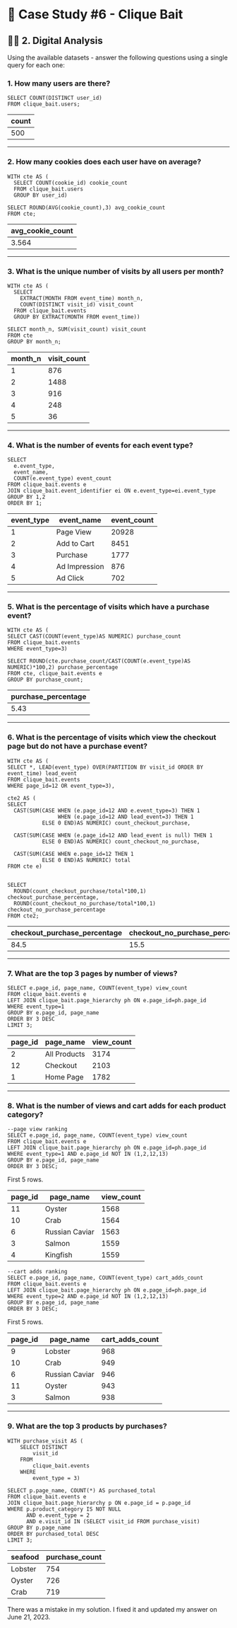 # 🎣 Case Study #6 - Clique Bait
## 👩‍💻 2. Digital Analysis

Using the available datasets - answer the following questions using a single query for each one:

### 1. How many users are there?

```TSQL
SELECT COUNT(DISTINCT user_id)
FROM clique_bait.users;
```

| count  | 
|------------|
| 500 |

---

### 2. How many cookies does each user have on average?

```TSQL
WITH cte AS (
  SELECT COUNT(cookie_id) cookie_count
  FROM clique_bait.users
  GROUP BY user_id)
  
SELECT ROUND(AVG(cookie_count),3) avg_cookie_count
FROM cte;
```

| avg_cookie_count  | 
|------------|
| 3.564 |

---

### 3. What is the unique number of visits by all users per month?

```TSQL
WITH cte AS (
  SELECT 
    EXTRACT(MONTH FROM event_time) month_n,
    COUNT(DISTINCT visit_id) visit_count
  FROM clique_bait.events
  GROUP BY EXTRACT(MONTH FROM event_time))
  
SELECT month_n, SUM(visit_count) visit_count
FROM cte
GROUP BY month_n; 
```

| month_n  | visit_count  |
|------------|------------|
| 1 | 876 |
| 2 | 1488 |
| 3 | 916 |
| 4 | 248 |
| 5 | 36 |

---

### 4. What is the number of events for each event type?

```TSQL
SELECT 
  e.event_type, 
  event_name,
  COUNT(e.event_type) event_count
FROM clique_bait.events e
JOIN clique_bait.event_identifier ei ON e.event_type=ei.event_type
GROUP BY 1,2
ORDER BY 1;
```

| event_type | event_name    | event_count |
|------------|---------------|-------------|
| 1	          | Page View     | 	20928       |
| 2	          | Add to Cart   | 	8451        |
| 3	          | Purchase      | 	1777        |
| 4	          | Ad Impression | 	876         |
| 5	          | Ad Click      | 	702         |

---

### 5. What is the percentage of visits which have a purchase event?

```TSQL
WITH cte AS (
SELECT CAST(COUNT(event_type)AS NUMERIC) purchase_count
FROM clique_bait.events
WHERE event_type=3)

SELECT ROUND(cte.purchase_count/CAST(COUNT(e.event_type)AS NUMERIC)*100,2) purchase_percentage
FROM cte, clique_bait.events e
GROUP BY purchase_count;
```

| purchase_percentage | 
|--------|
| 5.43 | 	

---

### 6. What is the percentage of visits which view the checkout page but do not have a purchase event?

```TSQL
WITH cte AS (
SELECT *, LEAD(event_type) OVER(PARTITION BY visit_id ORDER BY event_time) lead_event
FROM clique_bait.events
WHERE page_id=12 OR event_type=3),

cte2 AS (
SELECT 
  CAST(SUM(CASE WHEN (e.page_id=12 AND e.event_type=3) THEN 1 
                WHEN (e.page_id=12 AND lead_event=3) THEN 1 
           ELSE 0 END)AS NUMERIC) count_checkout_purchase,
  
  CAST(SUM(CASE WHEN (e.page_id=12 AND lead_event is null) THEN 1 
           ELSE 0 END)AS NUMERIC) count_checkout_no_purchase,
  
  CAST(SUM(CASE WHEN e.page_id=12 THEN 1
           ELSE 0 END)AS NUMERIC) total
FROM cte e)


SELECT
  ROUND(count_checkout_purchase/total*100,1) checkout_purchase_percentage,
  ROUND(count_checkout_no_purchase/total*100,1) checkout_no_purchase_percentage
FROM cte2;
```

| checkout_purchase_percentage | checkout_no_purchase_percentage | 
|---------------|--------------|
| 84.5          | 15.5            | 

---

### 7. What are the top 3 pages by number of views?

```TSQL
SELECT e.page_id, page_name, COUNT(event_type) view_count
FROM clique_bait.events e
LEFT JOIN clique_bait.page_hierarchy ph ON e.page_id=ph.page_id
WHERE event_type=1
GROUP BY e.page_id, page_name
ORDER BY 3 DESC
LIMIT 3;
```

| page_id | page_name | view_count | 
|---------------|--------------|-------------------|
| 2      | All Products            | 3174             | 
| 12          | Checkout            | 2103             | 
| 1          | Home Page            | 1782             | 

---

### 8. What is the number of views and cart adds for each product category?

```TSQL
--page view ranking
SELECT e.page_id, page_name, COUNT(event_type) view_count
FROM clique_bait.events e
LEFT JOIN clique_bait.page_hierarchy ph ON e.page_id=ph.page_id
WHERE event_type=1 AND e.page_id NOT IN (1,2,12,13)
GROUP BY e.page_id, page_name
ORDER BY 3 DESC;
```

First 5 rows.

| page_id | page_name      | view_count |
|---------|----------------|------------|
| 11	      | Oyster         | 	1568       |
| 10	      | Crab           | 	1564       |
| 6	       | Russian Caviar | 	1563       |
| 3	       | Salmon         | 	1559       |
| 4	       | Kingfish       | 	1559       |


```TSQL
--cart adds ranking
SELECT e.page_id, page_name, COUNT(event_type) cart_adds_count
FROM clique_bait.events e
LEFT JOIN clique_bait.page_hierarchy ph ON e.page_id=ph.page_id
WHERE event_type=2 AND e.page_id NOT IN (1,2,12,13)
GROUP BY e.page_id, page_name
ORDER BY 3 DESC;
```

First 5 rows.

| page_id | page_name      | cart_adds_count |
|---------|----------------|-----------------|
| 9	       | Lobster        | 	968             |
| 10	      | Crab           | 	949             |
| 6	       | Russian Caviar | 	946             |
| 11	      | Oyster         | 	943             |
| 3	       | Salmon         | 	938             |

---

### 9. What are the top 3 products by purchases?

```TSQL
WITH purchase_visit AS (
    SELECT DISTINCT
        visit_id
    FROM
        clique_bait.events
    WHERE
        event_type = 3)
		
SELECT p.page_name, COUNT(*) AS purchased_total
FROM clique_bait.events e
JOIN clique_bait.page_hierarchy p ON e.page_id = p.page_id
WHERE p.product_category IS NOT NULL 
      AND e.event_type = 2
      AND e.visit_id IN (SELECT visit_id FROM purchase_visit)
GROUP BY p.page_name
ORDER BY purchased_total DESC
LIMIT 3;
```

| seafood        | purchase_count |
|----------------|----------------|
| Lobster | 	754            |
| Oyster           | 	726            |
| Crab        | 	719            |

There was a mistake in my solution. I fixed it and updated my answer on June 21, 2023.

